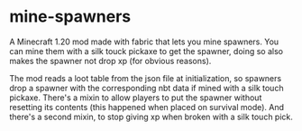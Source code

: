 # mine-spawners
A Minecraft 1.20 mod made with fabric that lets you mine spawners.
You can mine them with a silk touck pickaxe to get the spawner, doing so also makes the spawner not drop xp (for obvious reasons).

The mod reads a loot table from the json file at initialization, so spawners drop a spawner with the corresponding nbt data if mined with a silk touch pickaxe.
There's a mixin to allow players to put the spawner without resetting its contents (this happened when placed on survival mode).
And there's a second mixin, to stop giving xp when broken with a silk touch pick.
